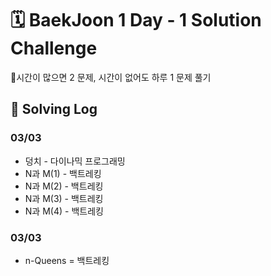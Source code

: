 # 🗓 BaekJoon 1 Day - 1 Solution Challenge

📌시간이 많으면 2 문제, 시간이 없어도 하루 1 문제 풀기

## 📅 Solving Log

### 03/03

- 덩치 - 다이나믹 프로그래밍
- N과 M(1) - 백트레킹
- N과 M(2) - 백트레킹
- N과 M(3) - 백트레킹
- N과 M(4) - 백트레킹

### 03/03
- n-Queens =  백트레킹